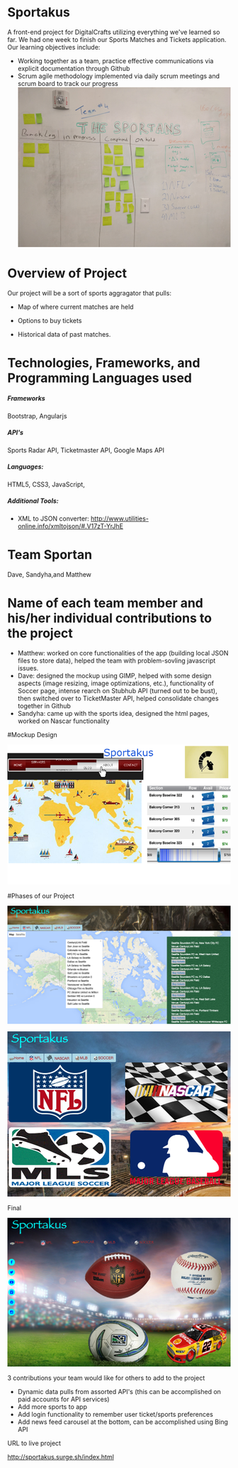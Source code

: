 # Sportakus
A front-end project for DigitalCrafts utilizing everything we've learned so far. We had one week to finish our Sports Matches and Tickets application. Our learning objectives include:

* Working together as a team, practice effective communications via explicit documentation through Github
* Scrum agile methodology implemented via daily scrum meetings and scrum board to track our progress
![screenshot](images/scrumboard.jpg)

# Overview of Project
Our project will be a sort of sports aggragator that pulls:
* Map of where current matches are held

* Options to buy tickets

* Historical data of past matches.



# Technologies, Frameworks, and Programming Languages used
##### Frameworks
Bootstrap, Angularjs

##### API's
Sports Radar API, Ticketmaster API, Google Maps API

##### Languages:
HTML5, CSS3, JavaScript,

##### Additional Tools:
* XML to JSON converter: http://www.utilities-online.info/xmltojson/#.V17zT-YrJhE


# Team Sportan
Dave, Sandyha,and Matthew

# Name of each team member and his/her individual contributions to the project
* Matthew: worked on core functionalities of the app (building local JSON files to store data), helped the team with problem-sovling javascript issues.
* Dave: designed the mockup using GIMP, helped with some design aspects (image resizing, image optimizations, etc.), functionality of Soccer page, intense rearch on Stubhub API (turned out to be bust), then switched over to TicketMaster API, helped consolidate changes together in Github
* Sandyha: came up with the sports idea, designed the html pages, worked on Nascar functionality

#Mockup Design


![screenshot](images/screenshot.png)

#Phases of our Project

![screenshot](images/screenshot2.png)

![screenshot](images/screenshot3.png)

Final

![screenshot](images/screenshot4.png)

3 contributions your team would like for others to add to the project
* Dynamic data pulls from assorted API's (this can be accomplished on paid accounts for API services)
* Add more sports to app
* Add login functionality to remember user ticket/sports preferences
* Add news feed carousel at the bottom, can be accomplished using Bing API



URL to live project

http://sportakus.surge.sh/index.html

